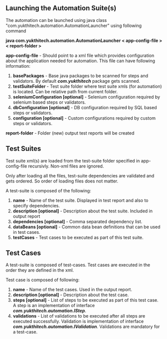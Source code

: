 ## Launching the Automation Suite(s)

The automation can be launched using java class "com.yukthitech.automation.AutomationLauncher" using following command

**java com.yukthitech.automation.AutomationLauncher < app-config-file > < report-folder >**
	
**app-config-file** - Should point to a xml file which provides configuration about the application needed for automation. This file can have following information:

1. **basePackages** - Base java packages to be scanned for steps and validators. By default ***com.yukthitech*** package gets scanned.
2. **testSuiteFolder** - Test suite folder where test suite xmls (for automation) is located. Can be relative path from current folder.
3. **seleniumConfiguration [optional]** - Selenium configuration required by selenium based steps or validators.
4. **dbConfiguration [optional]** - DB configuration required by SQL based steps or validators.
5. **configuration [optional]** - Custom configurations required by custom steps or validators.

**report-folder** - Folder (new) output test reports will be created


## Test Suites

Test suite xml(s) are loaded from the test-suite folder specified in app-config-file recursivly. Non-xml files are ignored.

Only after loading all the files, test-suite dependencies are validated and gets ordered. So order of loading files does not matter.

A test-suite is composed of the following:

1. **name** - Name of the test suite. Displayed in test report and also to specify dependencies.
2. **description [optional]** - Description about the test suite. Included in output report
2. **dependencies [optional]** - Comma separated dependency list.
3. **dataBeans [optional]** - Common data bean definitions that can be used in test cases.
4. **testCases** - Test cases to be executed as part of this test suite.


## Test Cases

A test-suite is composed of test-cases. Test cases are executed in the order they are defined in the xml.

Test case is composed of following:

1. **name** - Name of the test cases. Used in the output report.
2. **description [optional]** - Description about the test case.
3. **steps [optional]** - List of steps to be executed as part of this test case. A step is an implementation of interface ***com.yukthitech.automation.IStep***.
4. **validations** - List of validations to be executed after all steps are executed successfully. Validation is implementation of interface ***com.yukthitech.automation.IValidation***. Validations are mandatory for a test-case.





